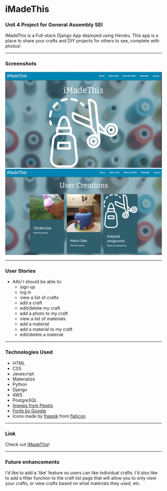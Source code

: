 # iMadeThis
### Unit 4 Project for General Assembly SEI

iMadeThis is a Full-stack Django App deployed using Heroku. This app is a place to share your crafts and DIY projects for others to see, complete with photos! 

-----

### Screenshots

![screenshot1](main_app/static/images/ss1.png)
![screenshot2](main_app/static/images/ss2.png)

-----

### User Stories
- AAU I should be able to:
  - sign up
  - log in
  - view a list of crafts
  - add a craft
  - edit/delete my craft
  - add a photo to my craft
  - view a list of materials
  - add a material
  - add a material to my craft
  - edit/delete a material

-----

### Technologies Used
- HTML
- CSS
- Javascript
- Materialize
- Python
- Django
- AWS
- PostgreSQL
- [Images from Pexels](https://pexels.com)
- [Fonts by Google](https://fonts.google.com/)
- Icons made by [freepik](http://www.freepik.com/) from [flaticon](https://www.flaticon.com/)

-----

### Link

Check out [iMadeThis](https://imadethiss.herokuapp.com/)!

-----

### Future enhancements

I'd like to add a 'like' feature so users can like individual crafts.
I'd also like to add a filter function to the craft list page that will allow you to only view your crafts, or view crafts based on what materials they used, etc. 